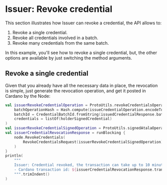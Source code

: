 # Issuer: Revoke credential

This section illustrates how Issuer can revoke a credential, the API allows to:
1. Revoke a single credential.
2. Revoke all credentials involved in a batch.
3. Revoke many credentials from the same batch.

In this example, you'll see how to revoke a single credential, but, the other options are available by just switching the method arguments.

## Revoke a single credential

Given that you already have all the necessary data in place, the revocation is simple, just generate the revocation operation, and get it posted in Cardano by the Node:

```kotlin
val issuerRevokeCredentialOperation = ProtoUtils.revokeCredentialsOperation(
    batchOperationHash = Hash.compute(issueCredentialOperation.encodeToByteArray().asList()),
    batchId = CredentialBatchId.fromString(issuedCredentialResponse.batchId)!!,
    credentials = listOf(holderSignedCredential)
)
val issuerRevokeCredentialSignedOperation = ProtoUtils.signedAtalaOperation(issuerMasterKeyPair, issuerRevokeCredentialOperation)
val issuerCredentialRevocationResponse = runBlocking {
    node.RevokeCredentials(
        RevokeCredentialsRequest(issuerRevokeCredentialSignedOperation)
    )
}
println(
    """
    Issuer: Credential revoked, the transaction can take up to 10 minutes to be confirmed by the Cardano network
    - Cardano transaction id: ${issuerCredentialRevocationResponse.transactionInfo?.transactionId}
    """.trimIndent()
)
```